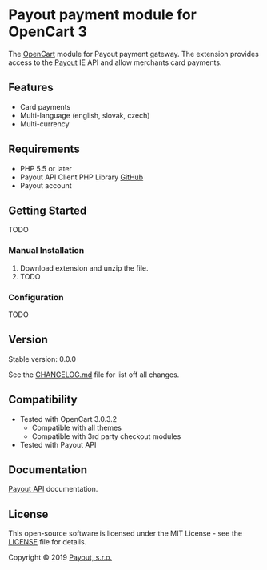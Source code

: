 # Payout payment module for OpenCart 3

The [OpenCart](https://www.opencart.com/) module for Payout payment gateway.
The extension provides access to the [Payout](https://payout.one/) IE API and allow merchants card payments.

## Features

* Card payments
* Multi-language (english, slovak, czech)
* Multi-currency

## Requirements

* PHP 5.5 or later
* Payout API Client PHP Library [GitHub](https://github.com/payout-one/payout_php)
* Payout account

## Getting Started

TODO

### Manual Installation

1. Download extension and unzip the file.
2. TODO

### Configuration

TODO

## Version

Stable version: 0.0.0

See the [CHANGELOG.md](CHANGELOG.md) file for list off all changes.

## Compatibility

* Tested with OpenCart 3.0.3.2
  * Compatible with all themes
  * Compatible with 3rd party checkout modules
* Tested with Payout API

## Documentation

[Payout API](https://postman.payout.one/?version=latest) documentation.

## License

This open-source software is licensed under the MIT License - see the [LICENSE](LICENSE) file for details.

Copyright © 2019 [Payout, s.r.o.](https://payout.one/)
